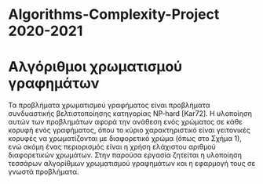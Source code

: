 # Algorithms-Complexity-Project 2020-2021

# Αλγόριθμοι χρωματισμού γραφημάτων

 
Τα προβλήματα χρωματισμού γραφήματος είναι προβλήματα συνδυαστικής βελτιστοποίησης 
κατηγορίας NP‐hard [Kar72]. Η υλοποίηση αυτών των προβλημάτων αφορά την ανάθεση ενός
χρώματος σε κάθε κορυφή ενός γραφήματος, όπου το κύριο χαρακτηριστικό είναι γειτονικές 
κορυφές να χρωματίζονται με διαφορετικό χρώμα (όπως στο Σχήμα 1), ενώ ακόμη ένας περιορισμός 
είναι η χρήση ελάχιστου αριθμού διαφορετικών χρωμάτων. Στην παρούσα εργασία ζητείται η 
υλοποίηση τεσσάρων αλγορίθμων χρωματισμού γραφημάτων και η εφαρμογή τους σε γνωστά προβλήματα.



